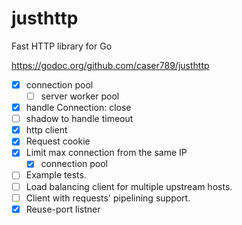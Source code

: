 # justhttp

Fast HTTP library for Go

https://godoc.org/github.com/caser789/justhttp
- [x] connection pool
    - [ ] server worker pool
- [x] handle Connection: close
- [ ] shadow to handle timeout
- [x] http client
- [x] Request cookie
- [x] Limit max connection from the same IP
    - [x] connection pool
- [ ] Example tests.
- [ ] Load balancing client for multiple upstream hosts.
- [ ] Client with requests' pipelining support.
- [x] Reuse-port listner
